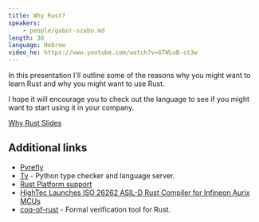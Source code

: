 ```yaml
---
title: Why Rust?
speakers:
    - people/gabor-szabo.md
length: 30
language: Hebrew
video_he: https://www.youtube.com/watch?v=6TWLuB-st3w
---
```


In this presentation I'll outline some of the reasons why you might want to learn Rust and why you might want to use Rust.

I hope it will encourage you to check out the language to see if you might want to start using it in your company.

[Why Rust Slides](https://rust.code-maven.com/why-rust/)

## Additional links

* [Pyrefly](https://pyrefly.org/)
* [Ty](https://github.com/astral-sh/ty) - Python type checker and language server.
* [Rust Platform support](https://doc.rust-lang.org/nightly/rustc/platform-support.html)
* [HighTec Launches ISO 26262 ASIL-D Rust Compiler for Infineon Aurix MCUs](https://www.eetimes.eu/hightec-launches-iso-26262-asil-d-rust-compiler-for-infineon-aurix-mcus/)
* [coq-of-rust](https://github.com/formal-land/coq-of-rust) - Formal verification tool for Rust.

